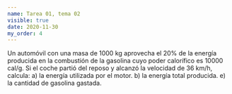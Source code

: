 ```yaml
---
name: Tarea 01, tema 02
visible: true
date: 2020-11-30
my_order: 4
---
```


Un automóvil con una masa de 1000 kg aprovecha el 20% de la energía producida en la combustión de la gasolina cuyo poder calorífico es 10000 cal/g. Si el coche partió del reposo y alcanzó la velocidad de 36 km/h, calcula:
 a) la energía utilizada por el motor.
 b) la energía total producida.
 e) la cantidad de gasolina gastada.